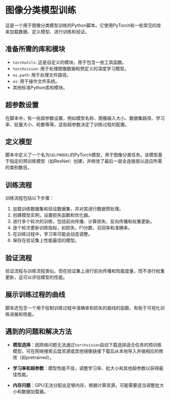 # 图像分类模型训练

这是一个用于图像分类模型训练的Python脚本。它使用PyTorch和一些常见的库来加载数据、定义模型、进行训练和验证。

## 准备所需的库和模块

- `torchutils`: 这是自定义的模块，用于包含一些工具函数。
- `torchvision`: 用于处理图像数据和预定义的深度学习模型。
- `os.path`: 用于处理文件路径。
- `os`: 用于操作文件系统。
- 其他标准Python库和模块。

## 超参数设置

在脚本中，有一些超参数设置，例如模型名称、图像输入大小、数据集路径、学习率、批量大小、轮数等等。这些超参数决定了训练过程的配置。

## 定义模型

脚本中定义了一个名为`SELFMODEL`的PyTorch模型，用于图像分类任务。该模型基于指定的预训练模型（如ResNet）创建，并修改了最后一层全连接层以适应所需的类别数目。

## 训练流程

训练流程包括以下步骤：

1. 加载训练数据集和验证数据集，并对其进行数据预处理。
2. 创建模型实例，设置损失函数和优化器。
3. 进行多个轮次的训练，包括前向传播、计算损失、反向传播和权重更新。
4. 逐个轮次更新训练指标，如损失、F1分数、召回率和准确率。
5. 在训练过程中，学习率可能会动态调整。
6. 保存在验证集上性能最佳的模型。

## 验证流程

验证流程与训练流程类似，但在验证集上进行前向传播和性能度量，而不进行权重更新，这可以评估模型的性能。

## 展示训练过程的曲线

脚本还包含一个用于绘制训练过程中准确率和损失的曲线的函数，有助于可视化训练进展和性能。

## 遇到的问题和解决方法

- **模型选择**：因网络问题无法通过`torchvision`自动下载选择适合任务的预训练模型，可在网络搜索云盘资源或其他镜像链接下载后从本地导入并做相应的修改（如pretrained）。

- **学习率和超参数**：模型性能不佳，调整学习率、批大小和其他超参数以获得最佳性能。

- **内存问题**：GPU无法分配出足够内存，根据计算资源，可能需要适当调整批大小和数据加载器。
